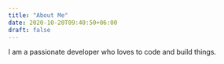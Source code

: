 ```yaml
---
title: "About Me"
date: 2020-10-20T09:40:50+06:00
draft: false
---
```


I am a passionate developer who loves to code and build things. 